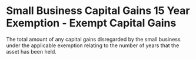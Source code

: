 # Small Business Capital Gains 15 Year Exemption - Exempt Capital Gains
The total amount of any capital gains disregarded by the small business under the applicable exemption relating to the number of years that the asset has been held.